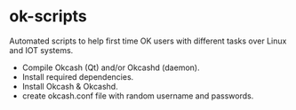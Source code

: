 # ok-scripts
Automated scripts to help first time OK users with different tasks over Linux and IOT systems.

- Compile Okcash (Qt) and/or Okcashd (daemon).
- Install required dependencies.
- Install Okcash & Okcashd.
- create okcash.conf file with random username and passwords.
